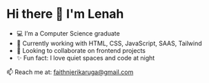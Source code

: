 # Hi there 👋 I'm Lenah

- 💻 I’m a Computer Science graduate
- 🌱 Currently working with HTML, CSS, JavaScript, SAAS, Tailwind
- 👯 Looking to collaborate on frontend projects
- ✨ Fun fact: I love quiet spaces and code at night

📫 Reach me at: faithnjerikaruga@gmail.com
